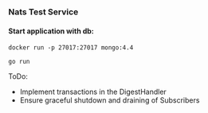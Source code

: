 ### Nats Test Service

#### Start application with db:

```shell script
docker run -p 27017:27017 mongo:4.4 

go run
```

ToDo:
- Implement transactions in the DigestHandler
- Ensure graceful shutdown and draining of Subscribers
